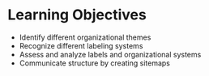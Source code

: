 # Learning Objectives
-   Identify different organizational themes
-   Recognize different labeling systems
-   Assess and analyze labels and organizational systems
-   Communicate structure by creating sitemaps
